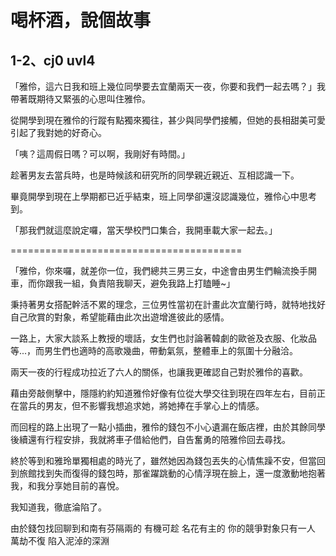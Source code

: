 # 喝杯酒，說個故事
## 1-2、cj0 uvl4

「雅伶，這六日我和班上幾位同學要去宜蘭兩天一夜，你要和我們一起去嗎？」我帶著既期待又緊張的心思叫住雅伶。

從開學到現在雅伶的行蹤有點獨來獨往，甚少與同學們接觸，但她的長相甜美可愛引起了我對她的好奇心。

「咦？這周假日嗎？可以啊，我剛好有時間。」

趁著男友去當兵時，也是時候該和研究所的同學親近親近、互相認識一下。

畢竟開學到現在上學期都已近乎結束，班上同學卻還沒認識幾位，雅伶心中思考到。

「那我們就這麼說定囉，當天學校門口集合，我開車載大家一起去。」

========================================

「雅伶，你來囉，就差你一位，我們總共三男三女，中途會由男生們輪流換手開車，而你跟我一組，負責陪我聊天，避免我路上打瞌睡~」

秉持著男女搭配幹活不累的理念，三位男性當初在計畫此次宜蘭行時，就特地找好自己欣賞的對象，希望能藉由此次出遊增進彼此的感情。

一路上，大家大談系上教授的壞話，女生們也討論著韓劇的歐爸及衣服、化妝品等...，而男生們也適時的高歌幾曲，帶動氣氛，整體車上的氛圍十分融洽。

兩天一夜的行程成功拉近了六人的關係，也讓我更確認自己對於雅伶的喜歡。

藉由旁敲側擊中，隱隱約約知道雅伶好像有位從大學交往到現在四年左右，目前正在當兵的男友，但不影響我想追求她，將她捧在手掌心上的情感。

而回程的路上出現了一點小插曲，雅伶的錢包不小心遺漏在飯店裡，由於其餘同學後續還有行程安排，我就將車子借給他們，自告奮勇的陪雅伶回去尋找。

終於等到和雅玲單獨相處的時光了，雖然她因為錢包丟失的心情焦躁不安，但當回到旅館找到失而復得的錢包時，那雀躍跳動的心情浮現在臉上，還一度激動地抱著我，和我分享她目前的喜悅。

我知道我，徹底淪陷了。

由於錢包找回聊到和南有芬隔兩的
有機可趁
名花有主的 你的競爭對象只有一人
萬劫不復
陷入泥淖的深淵